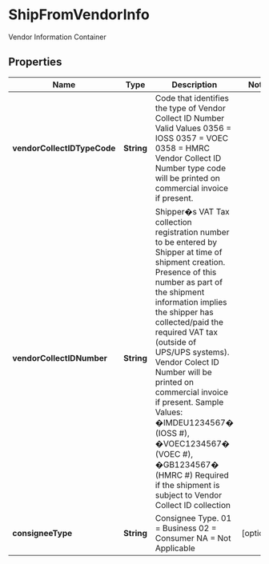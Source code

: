 

# ShipFromVendorInfo

Vendor Information Container

## Properties

| Name | Type | Description | Notes |
|------------ | ------------- | ------------- | -------------|
|**vendorCollectIDTypeCode** | **String** | Code that identifies the type of Vendor Collect ID Number                                                                   Valid Values                                                                   0356 &#x3D; IOSS                                                 0357 &#x3D; VOEC                                                 0358 &#x3D; HMRC                                                    Vendor Collect ID Number type code will be printed on commercial invoice if present. |  |
|**vendorCollectIDNumber** | **String** | Shipper�s VAT Tax collection registration number to be entered by Shipper at time of shipment creation.   Presence of this number as part of the shipment information implies the shipper has collected/paid the required VAT tax (outside of UPS/UPS systems).  Vendor Colect ID Number will be printed on commercial invoice if present.                                   Sample Values:   �IMDEU1234567� (IOSS #),  �VOEC1234567� (VOEC #),  �GB1234567� (HMRC #)     Required if the shipment is subject to Vendor Collect ID collection |  |
|**consigneeType** | **String** | Consignee Type.                                             01 &#x3D; Business                                                 02 &#x3D; Consumer                                                           NA &#x3D; Not Applicable |  [optional] |



